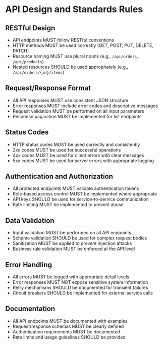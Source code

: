 # API Design and Standards Rules

## RESTful Design
- API endpoints MUST follow RESTful conventions
- HTTP methods MUST be used correctly (GET, POST, PUT, DELETE, PATCH)
- Resource naming MUST use plural nouns (e.g., `/api/orders`, `/api/products`)
- Nested resources SHOULD be used appropriately (e.g., `/api/orders/{id}/items`)

## Request/Response Format
- All API responses MUST use consistent JSON structure
- Error responses MUST include error codes and descriptive messages
- Request validation MUST be performed on all input parameters
- Response pagination MUST be implemented for list endpoints

## Status Codes
- HTTP status codes MUST be used correctly and consistently
- 2xx codes MUST be used for successful operations
- 4xx codes MUST be used for client errors with clear messages
- 5xx codes MUST be used for server errors with appropriate logging

## Authentication and Authorization
- All protected endpoints MUST validate authentication tokens
- Role-based access control MUST be implemented where appropriate
- API keys SHOULD be used for service-to-service communication
- Rate limiting MUST be implemented to prevent abuse

## Data Validation
- Input validation MUST be performed on all API endpoints
- Schema validation SHOULD be used for complex request bodies
- Sanitization MUST be applied to prevent injection attacks
- Business rule validation MUST be enforced at the API level

## Error Handling
- All errors MUST be logged with appropriate detail levels
- Error responses MUST NOT expose sensitive system information
- Retry mechanisms SHOULD be documented for transient failures
- Circuit breakers SHOULD be implemented for external service calls

## Documentation
- All API endpoints MUST be documented with examples
- Request/response schemas MUST be clearly defined
- Authentication requirements MUST be documented
- Rate limits and usage guidelines SHOULD be provided
